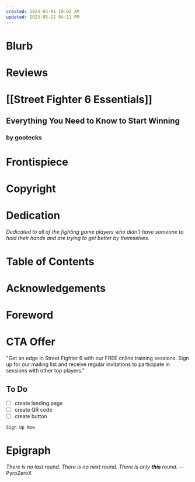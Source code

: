 ```yaml
---
created: 2023-04-01 10:02 AM
updated: 2023-05-21 04:11 PM
---
```

# Blurb

# Reviews


# [[Street Fighter 6 Essentials]]  
## Everything You Need to Know to Start Winning
### by gootecks

# Frontispiece 

# Copyright 

# Dedication 
*Dedicated to all of the fighting game players who didn't have someone to hold their hands and are trying to get better by themselves.*

# Table of Contents 


# Acknowledgements


# Foreword 


# CTA Offer
"Get an edge in Street Fighter 6 with our FREE online training sessions. Sign up for our mailing list and receive regular invitations to participate in sessions with other top players."

## To Do 
- [ ] create landing page 
- [ ] create QR code
- [ ] create button
```ad-success
Sign Up Now 
```


# Epigraph
*There is no last round.  There is no next round.  There is only **this** round.*
-- PyroZeroX
